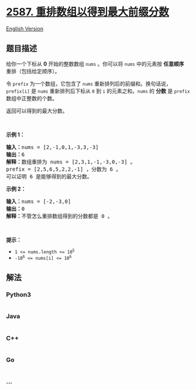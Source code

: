 # [2587. 重排数组以得到最大前缀分数](https://leetcode.cn/problems/rearrange-array-to-maximize-prefix-score)

[English Version](/solution/2500-2599/2587.Rearrange%20Array%20to%20Maximize%20Prefix%20Score/README_EN.md)

## 题目描述

<!-- 这里写题目描述 -->

<p>给你一个下标从 <strong>0</strong> 开始的整数数组 <code>nums</code> 。你可以将 <code>nums</code> 中的元素按 <strong>任意顺序</strong> 重排（包括给定顺序）。</p>

<p>令 <code>prefix</code> 为一个数组，它包含了 <code>nums</code> 重新排列后的前缀和。换句话说，<code>prefix[i]</code> 是 <code>nums</code> 重新排列后下标从 <code>0</code> 到 <code>i</code> 的元素之和。<code>nums</code> 的 <strong>分数</strong> 是 <code>prefix</code> 数组中正整数的个数。</p>

<p>返回可以得到的最大分数。</p>

<p>&nbsp;</p>

<p><strong>示例 1：</strong></p>

<pre><strong>输入：</strong>nums = [2,-1,0,1,-3,3,-3]
<strong>输出：</strong>6
<strong>解释：</strong>数组重排为 nums = [2,3,1,-1,-3,0,-3] 。
prefix = [2,5,6,5,2,2,-1] ，分数为 6 。
可以证明 6 是能够得到的最大分数。
</pre>

<p><strong>示例 2：</strong></p>

<pre><strong>输入：</strong>nums = [-2,-3,0]
<strong>输出：</strong>0
<strong>解释：</strong>不管怎么重排数组得到的分数都是 0 。
</pre>

<p>&nbsp;</p>

<p><strong>提示：</strong></p>

<ul>
	<li><code>1 &lt;= nums.length &lt;= 10<sup>5</sup></code></li>
	<li><code>-10<sup>6</sup> &lt;= nums[i] &lt;= 10<sup>6</sup></code></li>
</ul>


## 解法

<!-- 这里可写通用的实现逻辑 -->

<!-- tabs:start -->

### **Python3**

<!-- 这里可写当前语言的特殊实现逻辑 -->

```python

```

### **Java**

<!-- 这里可写当前语言的特殊实现逻辑 -->

```java

```

### **C++**

```cpp

```

### **Go**

```go

```

### **...**

```

```

<!-- tabs:end -->